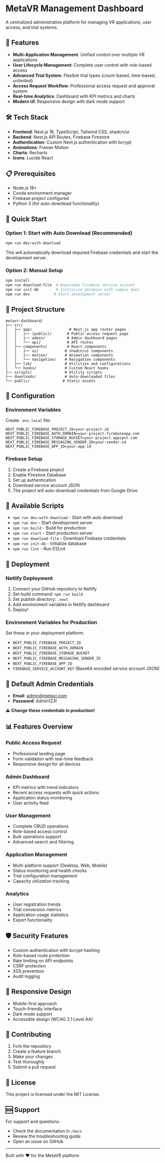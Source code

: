 # MetaVR Management Dashboard

A centralized administrative platform for managing VR applications, user access, and trial systems.

## 🚀 Features

- **Multi-Application Management**: Unified control over multiple VR applications
- **User Lifecycle Management**: Complete user control with role-based access
- **Advanced Trial System**: Flexible trial types (count-based, time-based, unlimited)
- **Access Request Workflow**: Professional access request and approval system
- **Real-time Analytics**: Dashboard with KPI metrics and charts
- **Modern UI**: Responsive design with dark mode support

## 🛠️ Tech Stack

- **Frontend**: Next.js 16, TypeScript, Tailwind CSS, shadcn/ui
- **Backend**: Next.js API Routes, Firebase Firestore
- **Authentication**: Custom Next.js authentication with bcrypt
- **Animations**: Framer Motion
- **Charts**: Recharts
- **Icons**: Lucide React

## 📋 Prerequisites

- Node.js 18+
- Conda environment manager
- Firebase project configured
- Python 3 (for auto-download functionality)

## 🚀 Quick Start

### Option 1: Start with Auto Download (Recommended)
```bash
npm run dev:with-download
```
This will automatically download required Firebase credentials and start the development server.

### Option 2: Manual Setup
```bash
npm install
npm run download-file  # Downloads Firebase service account
npm run init-db        # Initialize database with sample data
npm run dev           # Start development server
```

## 📁 Project Structure

```
metavr-dashboard/
├── src/
│   ├── app/                 # Next.js app router pages
│   │   ├── (public)/       # Public access request page
│   │   ├── admin/          # Admin dashboard pages
│   │   └── api/            # API routes
│   ├── components/         # React components
│   │   ├── ui/            # shadcn/ui components
│   │   ├── motion/        # Animation components
│   │   └── navigation/    # Navigation components
│   ├── lib/               # Utilities and configurations
│   └── hooks/             # Custom React hooks
├── scripts/               # Utility scripts
├── downloads/             # Auto-downloaded files
└── public/               # Static assets
```

## 🔧 Configuration

### Environment Variables

Create `.env.local` file:
```env
NEXT_PUBLIC_FIREBASE_PROJECT_ID=your-project-id
NEXT_PUBLIC_FIREBASE_AUTH_DOMAIN=your-project.firebaseapp.com
NEXT_PUBLIC_FIREBASE_STORAGE_BUCKET=your-project.appspot.com
NEXT_PUBLIC_FIREBASE_MESSAGING_SENDER_ID=your-sender-id
NEXT_PUBLIC_FIREBASE_APP_ID=your-app-id
```

### Firebase Setup

1. Create a Firebase project
2. Enable Firestore Database
3. Set up authentication
4. Download service account JSON
5. The project will auto-download credentials from Google Drive

## 📝 Available Scripts

- `npm run dev:with-download` - Start with auto download
- `npm run dev` - Start development server
- `npm run build` - Build for production
- `npm run start` - Start production server
- `npm run download-file` - Download Firebase credentials
- `npm run init-db` - Initialize database
- `npm run lint` - Run ESLint

## 🚀 Deployment

### Netlify Deployment

1. Connect your GitHub repository to Netlify
2. Set build command: `npm run build`
3. Set publish directory: `.next`
4. Add environment variables in Netlify dashboard
5. Deploy!

### Environment Variables for Production

Set these in your deployment platform:
- `NEXT_PUBLIC_FIREBASE_PROJECT_ID`
- `NEXT_PUBLIC_FIREBASE_AUTH_DOMAIN`
- `NEXT_PUBLIC_FIREBASE_STORAGE_BUCKET`
- `NEXT_PUBLIC_FIREBASE_MESSAGING_SENDER_ID`
- `NEXT_PUBLIC_FIREBASE_APP_ID`
- `FIREBASE_SERVICE_ACCOUNT_KEY` (Base64 encoded service account JSON)

## 🔐 Default Admin Credentials

- **Email**: admin@metavr.com
- **Password**: Admin123!

⚠️ **Change these credentials in production!**

## 📊 Features Overview

### Public Access Request
- Professional landing page
- Form validation with real-time feedback
- Responsive design for all devices

### Admin Dashboard
- KPI metrics with trend indicators
- Recent access requests with quick actions
- Application status monitoring
- User activity feed

### User Management
- Complete CRUD operations
- Role-based access control
- Bulk operations support
- Advanced search and filtering

### Application Management
- Multi-platform support (Desktop, Web, Mobile)
- Status monitoring and health checks
- Trial configuration management
- Capacity utilization tracking

### Analytics
- User registration trends
- Trial conversion metrics
- Application usage statistics
- Export functionality

## 🛡️ Security Features

- Custom authentication with bcrypt hashing
- Role-based route protection
- Rate limiting on API endpoints
- CSRF protection
- XSS prevention
- Audit logging

## 📱 Responsive Design

- Mobile-first approach
- Touch-friendly interface
- Dark mode support
- Accessible design (WCAG 2.1 Level AA)

## 🤝 Contributing

1. Fork the repository
2. Create a feature branch
3. Make your changes
4. Test thoroughly
5. Submit a pull request

## 📄 License

This project is licensed under the MIT License.

## 🆘 Support

For support and questions:
- Check the documentation in `/docs`
- Review the troubleshooting guide
- Open an issue on GitHub

---

Built with ❤️ for the MetaVR platform
